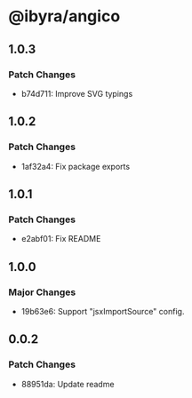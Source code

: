 # @ibyra/angico

## 1.0.3

### Patch Changes

- b74d711: Improve SVG typings

## 1.0.2

### Patch Changes

- 1af32a4: Fix package exports

## 1.0.1

### Patch Changes

- e2abf01: Fix README

## 1.0.0

### Major Changes

- 19b63e6: Support "jsxImportSource" config.

## 0.0.2

### Patch Changes

- 88951da: Update readme
